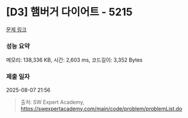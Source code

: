 # [D3] 햄버거 다이어트 - 5215 

[문제 링크](https://swexpertacademy.com/main/code/problem/problemDetail.do?contestProbId=AWT-lPB6dHUDFAVT) 

### 성능 요약

메모리: 138,336 KB, 시간: 2,603 ms, 코드길이: 3,352 Bytes

### 제출 일자

2025-08-07 21:56



> 출처: SW Expert Academy, https://swexpertacademy.com/main/code/problem/problemList.do